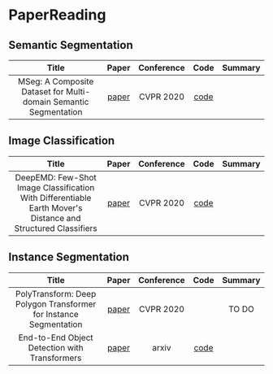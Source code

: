 # PaperReading

## Semantic Segmentation
| **Title** | **Paper** | **Conference** | **Code** | **Summary** |
|:-:|:-:|:-:|:-:|:-|
|MSeg: A Composite Dataset for Multi-domain Semantic Segmentation|[paper](http://openaccess.thecvf.com/content_CVPR_2020/papers/Lambert_MSeg_A_Composite_Dataset_for_Multi-Domain_Semantic_Segmentation_CVPR_2020_paper.pdf)|CVPR 2020|[code](https://github.com/mseg-dataset/mseg-api)|

## Image Classification
| **Title** | **Paper** | **Conference** |**Code** | **Summary** |
|:-:|:-:|:-:|:-:|:-:|
|DeepEMD: Few-Shot Image Classification With Differentiable Earth Mover's Distance and Structured Classifiers|[paper](http://openaccess.thecvf.com/content_CVPR_2020/papers/Zhang_DeepEMD_Few-Shot_Image_Classification_With_Differentiable_Earth_Movers_Distance_and_CVPR_2020_paper.pdf)|CVPR 2020|[code](https://github.com/icoz69/DeepEMD)|

## Instance Segmentation
| **Title** | **Paper** | **Conference** |**Code** | **Summary** |
|:-:|:-:|:-:|:-:|:-:|
|PolyTransform: Deep Polygon Transformer for Instance Segmentation|[paper](http://openaccess.thecvf.com/content_CVPR_2020/papers/Liang_PolyTransform_Deep_Polygon_Transformer_for_Instance_Segmentation_CVPR_2020_paper.pdf)|CVPR 2020||TO DO|
|End-to-End Object Detection with Transformers|[paper](https://arxiv.org/pdf/2005.12872.pdf)|arxiv|[code](https://github.com/facebookresearch/detr)||

